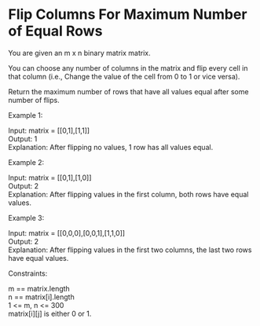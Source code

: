 # Flip Columns For Maximum Number of Equal Rows

You are given an m x n binary matrix matrix.

You can choose any number of columns in the matrix and flip every cell in that column (i.e., Change the value of the cell from 0 to 1 or vice versa).

Return the maximum number of rows that have all values equal after some number of flips.

Example 1:

Input: matrix = [[0,1],[1,1]]\
Output: 1\
Explanation: After flipping no values, 1 row has all values equal.

Example 2:

Input: matrix = [[0,1],[1,0]]\
Output: 2\
Explanation: After flipping values in the first column, both rows have equal values.

Example 3:

Input: matrix = [[0,0,0],[0,0,1],[1,1,0]]\
Output: 2\
Explanation: After flipping values in the first two columns, the last two rows have equal values.

Constraints:

m == matrix.length\
n == matrix[i].length\
1 <= m, n <= 300\
matrix[i][j] is either 0 or 1.